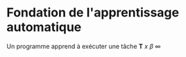 # Fondation de l'apprentissage automatique
Un programme apprend à exécuter une tâche __T__ $x$ $\beta$ $\infty$
